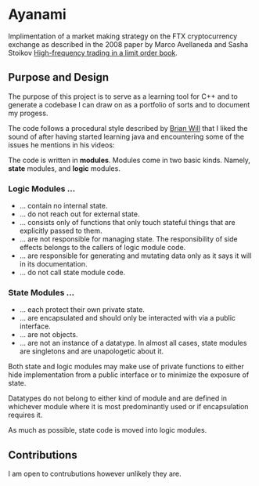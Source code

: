 # Ayanami

Implimentation of a market making strategy on the FTX cryptocurrency exchange as described in the 2008 paper by Marco Avellaneda and Sasha Stoikov [High-frequency trading in a limit order book](https://www.math.nyu.edu/~avellane/HighFrequencyTrading.pdf).

## Purpose and Design

The purpose of this project is to serve as a learning tool for C++ and to generate a codebase I can draw on as a portfolio of sorts and to document my progess.

The code follows a procedural style described by [Brian Will](https://www.youtube.com/watch?v=0iyB0_qPvWk) that I liked the sound of after having started learning java and encountering some of the issues he mentions in his videos:

The code is written in **modules**. Modules come in two basic kinds. Namely, **state** modules, and **logic** modules.

### Logic Modules ...
- ... contain no internal state.
- ... do not reach out for external state.
- ... consists only of functions that only touch stateful things that are explicitly passed to them.
- ... are not responsible for managing state. The responsibility of side effects belongs to the callers of logic module code.
- ... are responsible for generating and mutating data only as it says it will in its documentation.
- ... do not call state module code.

### State Modules ...
- ... each protect their own private state.
- ... are encapsulated and should only be interacted with via a public interface.
- ... are not objects.
- ... are not an instance of a datatype. In almost all cases, state modules are singletons and are unapologetic about it.

Both state and logic modules may make use of private functions to either hide implementation from a public interface or to minimize the exposure of state.

Datatypes do not belong to either kind of module and are defined in whichever module where it is most predominantly used or if encapsulation requires it.

As much as possible, state code is moved into logic modules.

## Contributions
I am open to contrubutions however unlikely they are.
